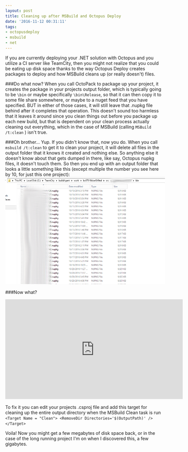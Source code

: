 ```yaml
---
layout: post
title: Cleaning up after MSBuild and Octopus Deploy
date: '2016-11-12 00:31:11'
tags:
- octopusdeploy
- msbuild
- net
---
```


If you are currently deploying your .NET solution with Octopus and you utilize a CI server like TeamCity, then you might not realize that you could be eating up disk space thanks to the way Octopus Deploy creates packages to deploy and how MSBuild cleans up (or really doesn't) files.

###Do what now?
When you call OctoPack to package up your project, it creates the package in your projects output folder, which is typically going to be `\bin` or maybe specifically `\bin\Release`, so that it can then copy it to some file share somewhere, or maybe to a nuget feed that you have specified. BUT in either of those cases, it will still leave that .nupkg file behind after it completes that operation. This doesn't sound too harmless that it leaves it around since you clean things out before you package up each new build, but that is dependent on your clean process actually cleaning out everything, which in the case of MSBuild (calling `MSBuild /t:clean` ) isn't true.

###Oh brother...
Yup. If you didn't know that, now you do. When you call `msbuild /t:clean` to get it to clean your project, it will delete all files in the output folder that it knows it created and nothing else. So anything else it doesn't know about that gets dumped in there, like say, Octopus nupkg files, it doesn't touch them. So then you end up with an output folder that looks a little something like this (except multiple the number you see here by 10, for just this one project):
![](/content/images/2016/11/screenshot_edit.png)

###Now what?
<iframe width="560" height="315" src="https://www.youtube.com/embed/DtRNg5uSKQ0" frameborder="0" allowfullscreen></iframe>

To fix it you can edit your projects .csproj file and add this target for cleaning up the entire output directory when the MSBuild Clean task is run
`
  <Target Name = "Clean">
	<RemoveDir Directories='$(OutputPath)' />
  </Target>
`

Voila! Now you might get a few megabytes of disk space back, or in the case of the long running project I'm on when I discovered this, a few gigabytes.